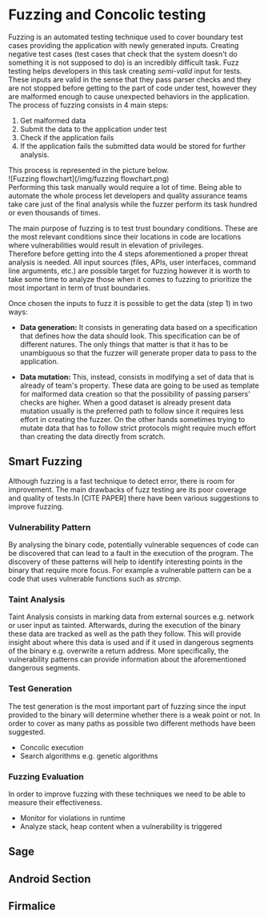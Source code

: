 # Fuzzing and Concolic testing

Fuzzing is an automated testing technique used to cover boundary test cases providing the application with newly generated inputs.
Creating negative test cases (test cases that check that the system doesn't do something it is not supposed to do) is an incredibly difficult task.
Fuzz testing helps developers in this task creating _semi-valid_ input for tests.
These inputs are valid in the sense that they pass parser checks and they are not stopped before getting to the part of code under test, however they are malformed enough to cause unexpected behaviors in the application.
The process of fuzzing consists in 4 main steps:
1. Get malformed data  
2. Submit the data to the application under test
3. Check if the application fails
4. If the application fails the submitted data would be stored for further analysis.  

This process is represented in the picture below.   
![Fuzzing flowchart](/img/fuzzing flowchart.png)  
Performing this task manually would require a lot of time.
Being able to automate the whole process let developers and quality assurance teams take care just of the final analysis while the fuzzer perform its task hundred or even thousands of times.

The main purpose of fuzzing is to test trust boundary conditions.
These are the most relevant conditions since their locations in code are locations where vulnerabilities would result in elevation of privileges.  
Therefore before getting into the 4 steps aforementioned a proper threat analysis is needed.
All input sources (files, APIs, user interfaces, command line arguments, etc.) are possible target for fuzzing however it is worth to take some time to analyze those when it comes to fuzzing to prioritize the most important in term of trust boundaries.  

Once chosen the inputs to fuzz it is possible to get the data (step 1) in two ways:
- **Data generation:** It consists in generating data based on a specification that defines how the data should look.
This specification can be of different natures.
The only things that matter is that it has to be unambiguous so that the fuzzer will generate proper data to pass to the application.

- **Data mutation:** This, instead, consists in modifying a set of data that is already of team's property.
These data are going to be used as template for malformed data creation so that the possibility of passing parsers' checks are higher.
When a good dataset is already present data mutation usually is the preferred path to follow since it requires less effort in creating the fuzzer.
On the other hands sometimes trying to mutate data that has to follow strict protocols might require much effort than creating the data directly from scratch.

## Smart Fuzzing
Although fuzzing is a fast technique to detect error, there is room for improvement. The main drawbacks of fuzz testing are its poor coverage and quality of tests.In [CITE PAPER] there have been various suggestions to improve fuzzing.

### Vulnerability Pattern
By analysing the binary code, potentially vulnerable sequences of code can be discovered that can lead to a fault in the execution of the program. The discovery of  these patterns will help to identify interesting points in the binary that require more focus. For example a vulnerable pattern can be a code that uses vulnerable functions such as _strcmp_.

### Taint Analysis
Taint Analysis consists in marking data from external sources e.g. network or user input as tainted. Afterwards, during the execution of the binary these data are tracked as well as the path they follow. This will provide insight about where this data is used and if it used in dangerous  segments of the binary e.g. overwrite a return address. More specifically, the vulnerability patterns can provide information about the aforementioned dangerous segments.

### Test Generation
The test generation is the most important part of fuzzing since the input provided to the binary will determine whether there is a weak point or not. In order to cover as many paths as possible two different methods have been suggested.
  * Concolic execution
  * Search algorithms  e.g. genetic algorithms


### Fuzzing Evaluation
In order to improve fuzzing with these techniques we need to be able to measure their effectiveness.
* Monitor for  violations in runtime
* Analyze stack, heap content when a vulnerability is triggered



## Sage

## Android Section

## Firmalice
